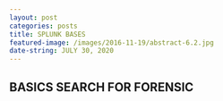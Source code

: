 ```yaml
---
layout: post
categories: posts
title: SPLUNK BASES
featured-image: /images/2016-11-19/abstract-6.2.jpg
date-string: JULY 30, 2020
---
```


## BASICS SEARCH FOR FORENSIC
